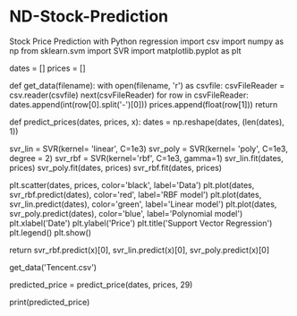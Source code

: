 # ND-Stock-Prediction
Stock Price Prediction with Python regression
import csv
import numpy as np
from sklearn.svm import SVR
import matplotlib.pyplot as plt

dates = []
prices = []

def get_data(filename):
   with open(filename, 'r') as csvfile:
       csvFileReader = csv.reader(csvfile)
       next(csvFileReader)
       for row in csvFileReader:
           dates.append(int(row[0].split('-')[0]))
           prices.append(float(row[1]))
   return

def predict_prices(dates, prices, x):
   dates = np.reshape(dates, (len(dates), 1))

   svr_lin = SVR(kernel= 'linear', C=1e3)
   svr_poly = SVR(kernel= 'poly', C=1e3, degree = 2)
   svr_rbf = SVR(kernel='rbf', C=1e3, gamma=1)
   svr_lin.fit(dates, prices)
   svr_poly.fit(dates, prices)
   svr_rbf.fit(dates, prices)
  
   plt.scatter(dates, prices, color='black', label='Data')
   plt.plot(dates, svr_rbf.predict(dates), color='red', label='RBF model')
   plt.plot(dates, svr_lin.predict(dates), color='green', label='Linear model')
   plt.plot(dates, svr_poly.predict(dates), color='blue', label='Polynomial model')
   plt.xlabel('Date')
   plt.ylabel('Price')
   plt.title('Support Vector Regression')
   plt.legend()
   plt.show()
  
   return svr_rbf.predict(x)[0], svr_lin.predict(x)[0], svr_poly.predict(x)[0]
  
  
   get_data('Tencent.csv')
  
   predicted_price = predict_price(dates, prices, 29)
  
   print(predicted_price)

